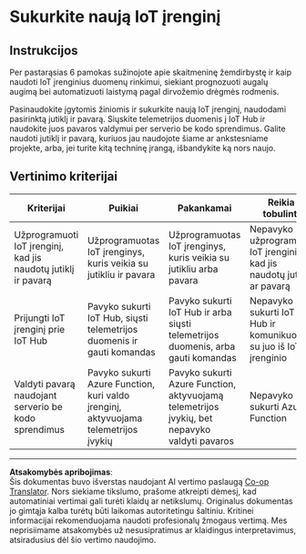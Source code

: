 <!--
CO_OP_TRANSLATOR_METADATA:
{
  "original_hash": "34010c663d96d5f419eda6ac2366a78d",
  "translation_date": "2025-08-28T20:30:21+00:00",
  "source_file": "2-farm/lessons/6-keep-your-plant-secure/assignment.md",
  "language_code": "lt"
}
-->
# Sukurkite naują IoT įrenginį

## Instrukcijos

Per pastarąsias 6 pamokas sužinojote apie skaitmeninę žemdirbystę ir kaip naudoti IoT įrenginius duomenų rinkimui, siekiant prognozuoti augalų augimą bei automatizuoti laistymą pagal dirvožemio drėgmės rodmenis.

Pasinaudokite įgytomis žiniomis ir sukurkite naują IoT įrenginį, naudodami pasirinktą jutiklį ir pavarą. Siųskite telemetrijos duomenis į IoT Hub ir naudokite juos pavaros valdymui per serverio be kodo sprendimus. Galite naudoti jutiklį ir pavarą, kuriuos jau naudojote šiame ar ankstesniame projekte, arba, jei turite kitą techninę įrangą, išbandykite ką nors naujo.

## Vertinimo kriterijai

| Kriterijai | Puikiai | Pakankamai | Reikia tobulinti |
| ---------- | ------- | ---------- | ---------------- |
| Užprogramuoti IoT įrenginį, kad jis naudotų jutiklį ir pavarą | Užprogramuotas IoT įrenginys, kuris veikia su jutikliu ir pavara | Užprogramuotas IoT įrenginys, kuris veikia su jutikliu arba pavara | Nepavyko užprogramuoti IoT įrenginio, kad jis naudotų jutiklį ar pavarą |
| Prijungti IoT įrenginį prie IoT Hub | Pavyko sukurti IoT Hub, siųsti telemetrijos duomenis ir gauti komandas | Pavyko sukurti IoT Hub ir arba siųsti telemetrijos duomenis, arba gauti komandas | Nepavyko sukurti IoT Hub ir komunikuoti su juo iš IoT įrenginio |
| Valdyti pavarą naudojant serverio be kodo sprendimus | Pavyko sukurti Azure Function, kuri valdo įrenginį, aktyvuojama telemetrijos įvykių | Pavyko sukurti Azure Function, aktyvuojamą telemetrijos įvykių, bet nepavyko valdyti pavaros | Nepavyko sukurti Azure Function |

---

**Atsakomybės apribojimas**:  
Šis dokumentas buvo išverstas naudojant AI vertimo paslaugą [Co-op Translator](https://github.com/Azure/co-op-translator). Nors siekiame tikslumo, prašome atkreipti dėmesį, kad automatiniai vertimai gali turėti klaidų ar netikslumų. Originalus dokumentas jo gimtąja kalba turėtų būti laikomas autoritetingu šaltiniu. Kritinei informacijai rekomenduojama naudoti profesionalų žmogaus vertimą. Mes neprisiimame atsakomybės už nesusipratimus ar klaidingus interpretavimus, atsiradusius dėl šio vertimo naudojimo.
